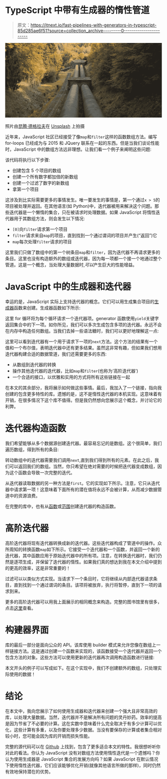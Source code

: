 # TypeScript 中带有生成器的惰性管道

> 原文：<https://itnext.io/fast-pipelines-with-generators-in-typescript-85d285ae6f51?source=collection_archive---------0----------------------->

![](img/a412fd60689eb49d0e7056ab4d93e2ca.png)

照片由[昆腾·德格拉夫](https://unsplash.com/@quinten149?utm_source=unsplash&utm_medium=referral&utm_content=creditCopyText)在 [Unsplash](https://unsplash.com/?utm_source=unsplash&utm_medium=referral&utm_content=creditCopyText) 上拍摄

近年来，JavaScript 社区已经接受了像`map`和`filter`这样的函数数组方法。编写 for-loops 已经成为与 2015 和 JQuery 联系在一起的东西。但是当我们谈论性能时，JavaScript 中的数组方法远非理想。让我们看一个例子来阐明这些问题:

该代码将执行以下步骤:

*   创建包含 5 个项目的数组
*   创建一个所有数字都加倍的新数组
*   创建一个过滤了数字的新数组
*   拿第一个项目

这涉及到比实际需要更多的事情发生。唯一要发生的事情是，第一个通过`x > 5`的项目被处理并返回。在其他语言(如 Python)中，迭代器被用来解决这个问题。那些迭代器是一个懒惰的集合，只在被请求时处理数据。如果 JavaScript 将惰性迭代器用于其数组方法，则会发生以下情况:

*   `[0]`向`filter`请求第一个项目
*   `filter`请求来自`map`的项目，直到找到一个通过谓词的项目并产生(“返回”)它
*   `map`每次处理`filter`请求的项目

这里我们只做了数组中的第一个树条目`map`和`filter`，因为迭代器不再请求更多的条目。这里也没有构造额外的数组或迭代器，因为每一项都一个接一个地通过整个管道。这是一个概念，当处理大量数据时,*可以*产生巨大的性能增益。

# JavaScript 中的生成器和迭代器

幸运的是，JavaScript 实际上支持迭代器的概念。它们可以用生成集合项目的[生成器](https://developer.mozilla.org/en-US/docs/Web/JavaScript/Guide/Iterators_and_Generators)函数来创建。生成器函数如下所示:

这里 for 循环将为每个循环请求一个迭代器项。generator 函数使用`yield`关键字返回集合中的下一项。如你所见，我们可以多次生成包含多项的迭代器。永远不会在内存中构造任何数组。当我们去掉一些语法糖时，我们可以更好地理解这一点:

这里可以看到迭代器有一个用于请求下一项的`next`方法。这个方法的结果有一个值和一个布尔值，表明迭代器中还有更多结果。虽然这非常有趣，但如果我们想用迭代器构建合适的数据管道，我们还需要更多的东西:

*   从数组到迭代器的转换
*   操作其他迭代器的迭代器，比如`map`和`filter`(也称为‘高阶迭代器’)
*   一个合适的接口，以优雅和实用的方式将所有这些链接在一起

在本文的其余部分，我将展示如何做这些事情。最后，我加入了一个链接，指向我创建的包含更多特性的库。遗憾的是，这不是惰性迭代器的本机实现。这意味着有开销，在很多情况下这个库不值得。但是我仍然想向您展示这个概念，并讨论它的利弊。

# 迭代器构造函数

我们希望能够从多个数据源创建迭代器。最容易忘记的是数组。这个很简单，我们遍历数组，得到所有的条目:

转动数组中的迭代器需要我们调用`next`,直到我们得到所有的元素。在此之后，我们可以返回我们的数组。当然，你只希望在绝对需要的时候把迭代器变成数组，因为这个函数会导致一次完整的迭代。

从迭代器读取数据的另一种方法是`first`。它的实现如下所示。注意，它只从迭代器中请求第一项！这意味着下面所有的潜在值将永远不会被计算，从而减少数据管道中的资源浪费。

在完整的库中，也有从[函数](https://github.com/WimJongeneel/ts-lazy-collections/blob/master/src/main.ts#L65-L74)或[范围](https://github.com/WimJongeneel/ts-lazy-collections/blob/master/src/main.ts#L57-L63)创建迭代器的构造函数。

# 高阶迭代器

高阶迭代器将现有迭代器转换成新的迭代器。这些迭代器构成了管道中的操作。众所周知的转换函数`map`如下所示。它接受一个迭代器和一个函数，并返回一个新的迭代器，其中函数应用于原始迭代器中的所有项。注意，在转换迭代器时，我们仍然是逐项生成，并保留了迭代器的惰性。如果我们真的想达到我在本文介绍中提到的更高的效率，这是非常重要的！

过滤可以以类似方式实现。当请求下一个条目时，它将继续从内部迭代器请求条目，直到找到一个通过谓词的条目。该项将被放弃，执行将暂停，直到下一项的请求到来。

更多的高阶迭代器可以用我上面展示的相同概念来构造。完整的图书馆里有很多，点击[这里](https://github.com/WimJongeneel/ts-lazy-collections#collection-methods)查看。

# 构建器界面

库的最后一部分是面向公众的 API。该库使用 builder 模式来允许您像在数组上一样链接方法。这是通过创建一个函数来实现的，该函数接受一个迭代器并返回一个包含方法的对象。这些方法可以使用更新的迭代器再次调用构造函数进行链接:

本文开头的例子可以写成如下。在这个实现中，我们不创建额外的数组，只处理实际使用的数据！

# 结论

在本文中，我向您展示了如何使用生成器和迭代器来创建一个强大且非常高效的库，以处理大量数据。当然，迭代器并不是解决所有问题的灵丹妙药。效率的提高是因为节省了不必要的计算。这在实数中意味着什么完全取决于有多少计算可以优化，这些计算有多重，以及你要处理多少数据。当没有要保存的计算或者集合相对较小时，您可能会因为库的开销而损失性能。

完整的源代码可以在 [Github](https://github.com/WimJongeneel/ts-lazy-collections#collection-methods) 上找到，包含了更多适合本文的特性。我很想听听你对此的看法。你认为 JavaScript 没有对数组方法使用惰性迭代是一个遗憾吗？你认为使用生成器是 JavaScript 集合的发展方向吗？如果 JavaScript 在默认情况下使用惰性迭代器，它们应该能够优化开销(就像其他语言所做的那样)，同时仍然有效地保持潜在的优势。